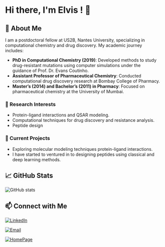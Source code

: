 
# Hi there, I'm Elvis ! 👋

## 🚀 About Me

I am a postdoctoral fellow at US2B, Nantes University, specializing in computational chemistry and drug discovery. My academic journey includes:
- **PhD in Computational Chemistry (2019)**: Developed methods to study drug-resistant mutations using computer simulations under the guidance of Prof. Dr. Evans Coutinho.
- **Assistant Professor of Pharmaceutical Chemistry**: Conducted computational drug discovery research at Bombay College of Pharmacy.
- **Master’s (2014) and Bachelor’s (2011) in Pharmacy**: Focused on pharmaceutical chemistry at the University of Mumbai.

### 🔬 Research Interests
- Protein-ligand interactions and QSAR modeling.
- Computational techniques for drug discovery and resistance analysis.
- Peptide design

### 🌟 Current Projects
- Exploring molecular modeling techniques protein-ligand interactions.
- I have started to ventured in to designing peptides using classical and deep learning methods. 




## 📈 GitHub Stats

![GitHub stats](https://github-readme-stats.vercel.app/api?username=elvismartis&show_icons=true&theme=radical)

## 📫 Connect with Me

[![LinkedIn](https://img.shields.io/badge/-LinkedIn-blue?style=flat-square&logo=Linkedin&logoColor=white&link=https://www.linkedin.com/in/elvisadrianmartis/)](https://www.linkedin.com/in/elvisadrianmartis/) 

[![Email](https://img.shields.io/badge/-Email-black?style=flat-square&logo=Gmail&logoColor=white&link=mailto:elvis.afmartis@gmail.com)](mailto:elvis.afmartis@gmail.com)

[![HomePage](https://img.shields.io/badge/-HomePage-green?style=flat-square&logo=Homepage&logoColor=white&link=https://elvismartis.github.io/)](https://elvismartis.github.io)
